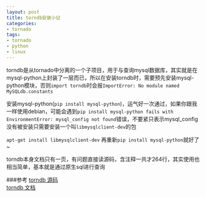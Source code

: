 ```yaml
---
layout: post
title: torndb安装小记
categories:
- tornado	
tags:
- tornado
- python
- linux
---
```


torndb是从tornado中分离的一个子项目，用于与查询mysql数据库，其实就是在mysql-python上封装了一层而已，所以在安装torndb时，需要预先安装mysql-python模块，否则`import torndb`时会报`ImportError: No module named MySQLdb.constants`

安装mysql-python(`pip install mysql-python`)，运气好一次通过，如果你跟我一样使用debian，可能会遇到`pip install mysql-python fails with EnvironmentError: mysql_config not found`错误，不要紧只表示mysql_config没有被安装只需要安装一个叫`libmysqlclient-dev`的包

`apt-get install libmysqlclient-dev` 再重新`pip install mysql-python`就好了~

torndb本身文档只有一页，有问题直接读源码，含注释一共才264行，其实使用也相当简单，基本就是通过原生sql进行查询

###参考
[torndb 源码](https://github.com/bdarnell/torndb)   
[torndb 文档](http://torndb.readthedocs.org/en/latest/)
